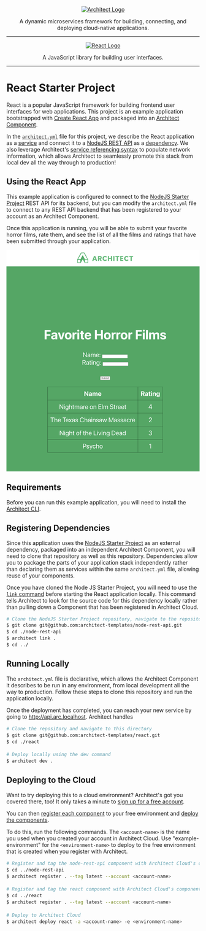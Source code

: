 <p align="center">
  <a href="//architect.io" target="blank"><img src="https://docs.architect.io/img/logo.svg" width="320" alt="Architect Logo" /></a>
</p>

<p align="center">
  A dynamic microservices framework for building, connecting, and deploying cloud-native applications.
</p>

---

<p align="center">
  <a href="//react.org" target="blank"><img src="https://create-react-app.dev/img/logo.svg" width="320" alt="React Logo" /></a>
</p>

<p align="center">
  A JavaScript library for building user interfaces.
</p>

---

# React Starter Project
React is a popular JavaScript framework for building frontend user interfaces for web applications. 
This project is an example application bootstrapped with [Create React App](https://github.com/facebook/create-react-app)
and packaged into an [Architect Component](https://docs.architect.io/components/services/).

In the [`architect.yml`](//docs.architect.io/components/architect-yml/n) file for this project, we describe the React application as 
a [service](https://docs.architect.io/components/services/) and connect it to a 
[NodeJS REST API](https://github.com/architect-templates/node-rest-api) as a [dependency](https://docs.architect.io/components/dependencies/). 
We also leverage Architect's [service referencing syntax](//docs.architect.io/components/service-discovery/#service-referencing-syntax)
to populate network information, which allows Architect to seamlessly promote this stack from local dev all the way through to production!


## Using the React App
This example application is configured to connect to the [NodeJS Starter Project](https://github.com/architect-templates/node-rest-api) 
REST API for its backend, but you can modify the `architect.yml` file to connect to any REST API backend that has been registered to your account as an
Architect Component.

Once this application is running, you will be able to submit your favorite horror films, rate them, and see the list 
of all the films and ratings that have been submitted through your application. 

<img align="center" src="./app-screenshot.png" alt="App Screenshot" />

## Requirements
Before you can run this example application, you will need to install the [Architect CLI](https://github.com/architect-team/architect-cli).

## Registering Dependencies
Since this application uses the [NodeJS Starter Project](https://github.com/architect-templates/node-rest-api) as an external 
dependency, packaged into an independent Architect Component, you will need to clone that repository as well as this repository. 
Dependencies allow you to package the parts of your application stack independently rather than declaring them as services 
within the same `architect.yml` file, allowing
reuse of your components. 

Once you have cloned the Node JS Starter Project, you will need to use the [`link` command](https://docs.architect.io/deployments/local-environments/#local-registration)
before starting the React application locally. This command tells Architect to look for the source code for this dependency locally rather than pulling
down a Component that has been registered in Architect Cloud. 

```sh
# Clone the NodeJS Starter Project repository, navigate to the repository's top-level directory, and link the project
$ git clone git@github.com:architect-templates/node-rest-api.git
$ cd ./node-rest-api
$ architect link .
$ cd ../
```

## Running Locally
The `architect.yml` file is declarative, which allows the Architect Component it describes to be run in any environment,
from local development all the way to production. Follow these steps to clone this repository and run the application
locally.

Once the deployment has completed, you can reach your new service by going to http://api.arc.localhost. Architect 
handles

```sh  
# Clone the repository and navigate to this directory
$ git clone git@github.com:architect-templates/react.git
$ cd ./react

# Deploy locally using the dev command
$ architect dev .
```
## Deploying to the Cloud

Want to try deploying this to a cloud environment? Architect's got you covered there, too! It only takes a minute to
[sign up for a free account](https://auth.architect.io/u/signup?state=hKFo2SAtSnhOdXljdy1nelBHb2NlajNhZkkybTlLOEJHcWRFeaFur3VuaXZlcnNhbC1sb2dpbqN0aWTZIFNCNEZUUFBHaWpBdlA3UVlVV0xFNk1rQVJvUHBzdF9Bo2NpZNkgbElwVzlmcTlJRlFCQmpUZ2xsaE42RUkwMVRYTWhSVm0).

You can then [register each component](https://docs.architect.io/getting-started/?_ga=2.19805311.635236263.1652126693-1328677302.1650395826#register-a-component)
to your free environment and [deploy the components](https://docs.architect.io/getting-started/introduction/#deploy-to-the-cloud). 

To do this, run the following commands.
The `<account-name>` is the name you used when you created your account in Architect Cloud. Use "example-environment" for
the `<environment-name>` to deploy to the free environment that is created when you register with Architect.

```sh
# Register and tag the node-rest-api component with Architect Cloud's component registry
$ cd ../node-rest-api
$ architect register . --tag latest --account <account-name>

# Register and tag the react component with Architect Cloud's component registry
$ cd ../react
$ architect register . --tag latest --account <account-name>

# Deploy to Architect Cloud
$ architect deploy react -a <account-name> -e <environment-name>
```